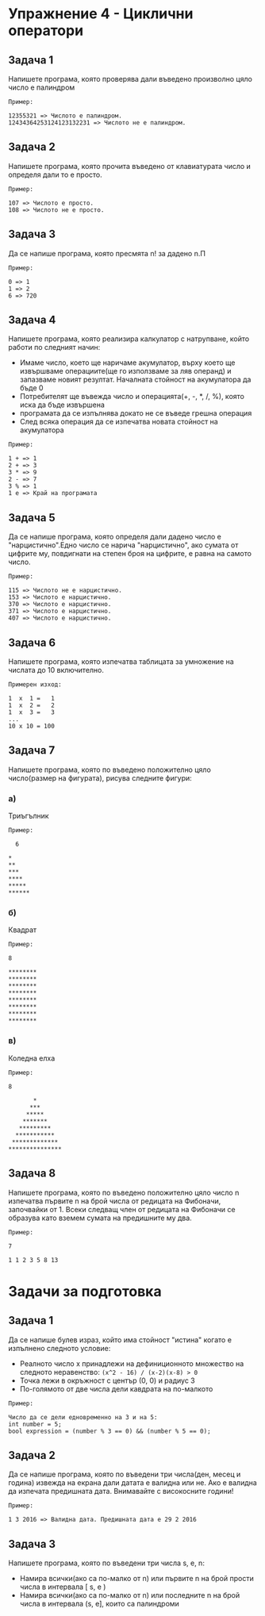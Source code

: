 # Упражнение 4 - Циклични оператори

## Задача 1

Напишете програма, която проверява дали въведено произволно цяло число е палиндром

`Пример:`

```
12355321 => Числото е палиндром.
12434364253124123132231 => Числото не е палиндром.
```


## Задача 2

Напишете програма, която прочита въведено от клавиатурата число и определя дали то е просто.

`Пример:`

```
107 => Числото е просто.
108 => Числото не е просто.
```


## Задача 3 

Да се напише програма, която пресмята n! за дадено  n.П

`Пример:`

```
0 => 1
1 => 2
6 => 720
```


## Задача 4

Напишете програма, която реализира калкулатор с натрупване, който работи по следният начин:
   - Имаме число, което ще наричаме акумулатор, върху което ще извършваме операциите(ще го използваме за ляв операнд)
     и запазваме новият резултат. Началната стойност на акумулатора да бъде 0
   - Потребителят ще въвежда число и операцията(+, -, *, /, %), която иска да бъде извършена
   - програмата да се изпълнява докато не се въведе грешна операция
   - След всяка операция да се изпечатва новата стойност на акумулатора
   
`Пример:`

```
1 + => 1
2 + => 3
3 * => 9
2 - => 7
3 % => 1
1 e => Край на програмата   
```

## Задача 5

Да се напише програма, която определя дали дадено число е "нарцистично".Едно число се нарича "нарцистично", ако сумата   от  
цифрите му, повдигнати на степен броя на цифрите, е равна на самото число.

`Пример:`

```
115 => Числото не е нарцистично.
153 => Числото е нарцистично.
370 => Числото е нарцистично.
371 => Числото е нарцистично.
407 => Числото е нарцистично.
```


## Задача 6
Напишете програма, която изпечатва таблицата за умножение на числата до 10 включително.

`Примерен изход:`
```
1  х  1 =   1
1  х  2 =   2
1  х  3 =   3
...
10 х 10 = 100
```

## Задача 7
Напишете програма, която по въвeдено положително цяло число(размер на фигурата), рисува следните фигури:

### а)
Триъгълник

`Пример:`

```
  6

*
**
***
****
*****
******

```

### б)
Квадрат

`Пример:`

```
8

********
********
********
********
********
********
********
********
```

### в)
Коледна елха
   
`Пример:`
	
```
8
     	 
       *
      ***
     *****
    *******
   *********
  ***********
 *************
***************
```


## Задача 8

Напишете програма, която по въвeдено положително цяло число n изпечатва първите n на брой числа от редицата на Фибоначи,
започвайки от 1. Всеки следващ член от редицата на Фибоначи се образува като вземем сумата на предишните му два.

`Пример:`

```
7

1 1 2 3 5 8 13
```

# Задачи за подготовка

## Задача 1
Да се напише булев израз, който има стойност "истина" когато е изпълнено следното условие:

   - Реалното число х принадлежи на дефиниционното множество на следнoтo неравенство: `(x^2 - 16) / (x-2)(x-8) > 0`  
   - Точка лежи в окръжност с център (0, 0) и радиус 3
   - По-голямото от две числа дели кавдрата на по-малкото

`Пример:`
```
Число да се дели едновременно на 3 и на 5:
int number = 5;
bool expression = (number % 3 == 0) && (number % 5 == 0);
```

## Задача 2
Да се напише програма, която по въведени три числа(ден, месец и година) извежда на екрана дали датата е валидна или не. Ако е валидна да изпечата предишната дата. Внимавайте с високосните години!
   
`Пример:`
```
1 3 2016 => Валидна дата. Предишната дата е 29 2 2016
```

## Задача 3
Напишете програма, която по въведени три числа s, e, n:

   - Намира всички(ако са по-малко от n) или първите n на брой прости числа в интервала [ s, e )
   - Намира всички(ако са по-малко от n) или последните n на брой числа в интервала (s, e], които са палиндроми
